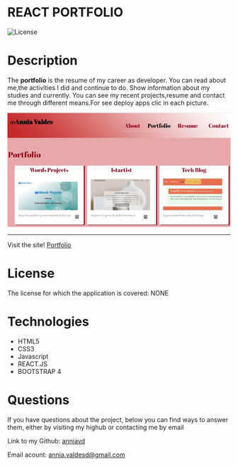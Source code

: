 # REACT PORTFOLIO


![License](https://img.shields.io/badge/License-NONE-grenn.svg)
  

# Description

The **portfolio** is the resume of my career as developer. You can read about me,the activities I did and continue to do. Show information about my studies and currently. You can see my recent projects,resume and contact me through different means.For see deploy apps clic in each picture.

  
 ![Homepage](src/assets/images/screenshot.jpg)
 _____________________________________________________________________
 Visit the site! [Portfolio](https://anniavd.github.io/react-portfolio/)

 
# License
The license for which the application is covered:
NONE 

# Technologies 
 - HTML5
- CSS3
- Javascript
- REACT.JS
- BOOTSTRAP 4


# Questions

  If you have questions about the project, below you can find ways to answer them, either by visiting my highub or contacting me by email
  
  Link to my Github: [anniavd](https://github.com/anniavd)

  
  Email acount: [annia.valdesd@gmail.com](mailto:annia.valdesd@gmail.com)
    
